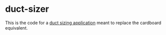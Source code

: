 duct-sizer
===========================

This is the code for a [duct sizing application](http://duct-sizer.appspot.com/) meant to replace the cardboard equivalent.

